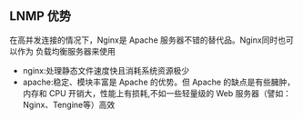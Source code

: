## LNMP 优势
在高并发连接的情况下，Nginx是 Apache 服务器不错的替代品。Nginx同时也可以作为
负载均衡服务器来使用
- nginx:处理静态文件速度快且消耗系统资源极少
- apache:稳定、模块丰富是 Apache 的优势。但 Apache 的缺点是有些臃肿，内存和 CPU 开销大，性能上有损耗,不如一些轻量级的 Web 服务器（譬如：Nginx、Tengine等）高效
